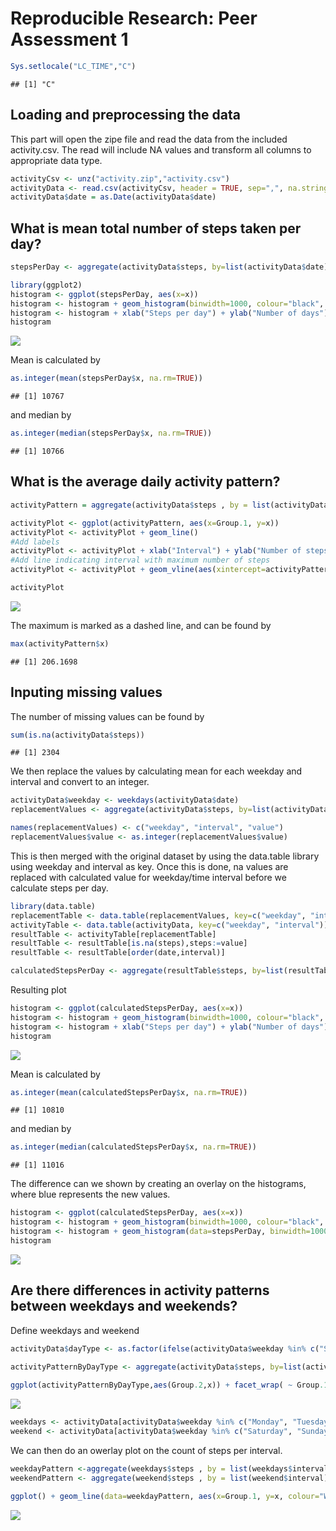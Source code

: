 # Reproducible Research: Peer Assessment 1


```r
Sys.setlocale("LC_TIME","C")
```

```
## [1] "C"
```

## Loading and preprocessing the data
This part will open the zipe file and read the data from the included activity.csv. The read will include NA values and transform all columns to appropriate data type.


```r
activityCsv <- unz("activity.zip","activity.csv")
activityData <- read.csv(activityCsv, header = TRUE, sep=",", na.strings="NA" )
activityData$date = as.Date(activityData$date)
```


## What is mean total number of steps taken per day?

```r
stepsPerDay <- aggregate(activityData$steps, by=list(activityData$date), FUN=sum, na.RM=TRUE)

library(ggplot2)
histogram <- ggplot(stepsPerDay, aes(x=x))
histogram <- histogram + geom_histogram(binwidth=1000, colour="black", fill="lightblue")
histogram <- histogram + xlab("Steps per day") + ylab("Number of days") + ggtitle("Histogram of steps per day")
histogram
```

![](PA1_template_files/figure-html/unnamed-chunk-3-1.png) 

Mean is calculated by  

```r
as.integer(mean(stepsPerDay$x, na.rm=TRUE)) 
```

```
## [1] 10767
```

and median by

```r
as.integer(median(stepsPerDay$x, na.rm=TRUE))
```

```
## [1] 10766
```

## What is the average daily activity pattern?

```r
activityPattern = aggregate(activityData$steps , by = list(activityData$interval), FUN = mean, na.rm=TRUE)  

activityPlot <- ggplot(activityPattern, aes(x=Group.1, y=x)) 
activityPlot <- activityPlot + geom_line()
#Add labels
activityPlot <- activityPlot + xlab("Interval") + ylab("Number of steps") + ggtitle("Time series plot") 
#Add line indicating interval with maximum number of steps
activityPlot <- activityPlot + geom_vline(aes(xintercept=activityPattern[which.max(activityPattern$x),]$Group.1), colour="red", linetype="dashed")

activityPlot
```

![](PA1_template_files/figure-html/unnamed-chunk-6-1.png) 

The maximum is marked as a dashed line, and can be found by  

```r
max(activityPattern$x)
```

```
## [1] 206.1698
```

## Inputing missing values
The number of missing values can be found by

```r
sum(is.na(activityData$steps))
```

```
## [1] 2304
```

We then replace the values by calculating mean for each weekday and interval and convert to an integer.

```r
activityData$weekday <- weekdays(activityData$date)
replacementValues <- aggregate(activityData$steps, by=list(activityData$weekday, activityData$interval), FUN=mean, na.rm=TRUE)

names(replacementValues) <- c("weekday", "interval", "value")
replacementValues$value <- as.integer(replacementValues$value)
```

 This is then merged with the original dataset by using the data.table library using weekday and interval as key. Once this is done, na values are replaced with calculated value for weekday/time interval before we calculate steps per day. 

```r
library(data.table)
replacementTable <- data.table(replacementValues, key=c("weekday", "interval"))
activityTable <- data.table(activityData, key=c("weekday", "interval"))
resultTable <- activityTable[replacementTable]
resultTable <- resultTable[is.na(steps),steps:=value]
resultTable <- resultTable[order(date,interval)]

calculatedStepsPerDay <- aggregate(resultTable$steps, by=list(resultTable$date), FUN=sum, na.RM=TRUE)
```

Resulting plot 

```r
histogram <- ggplot(calculatedStepsPerDay, aes(x=x))
histogram <- histogram + geom_histogram(binwidth=1000, colour="black", fill="lightblue")
histogram <- histogram + xlab("Steps per day") + ylab("Number of days") + ggtitle("Histogram of calculated steps per day")
histogram
```

![](PA1_template_files/figure-html/unnamed-chunk-11-1.png) 

Mean is calculated by  

```r
as.integer(mean(calculatedStepsPerDay$x, na.rm=TRUE)) 
```

```
## [1] 10810
```

and median by

```r
as.integer(median(calculatedStepsPerDay$x, na.rm=TRUE))
```

```
## [1] 11016
```

The difference can we shown by creating an overlay on the histograms, where blue represents the new values. 

```r
histogram <- ggplot(calculatedStepsPerDay, aes(x=x))
histogram <- histogram + geom_histogram(binwidth=1000, colour="black", fill="blue", alpha="0.2")
histogram <- histogram + geom_histogram(data=stepsPerDay, binwidth=1000, colour="black", fill="red", alpha="0.2")
histogram
```

![](PA1_template_files/figure-html/unnamed-chunk-14-1.png) 

## Are there differences in activity patterns between weekdays and weekends?

Define weekdays and weekend

```r
activityData$dayType <- as.factor(ifelse(activityData$weekday %in% c("Saturday", "Sunday"),"Weekend", "Weekday"))

activityPatternByDayType <- aggregate(activityData$steps, by=list(activityData$dayType, activityData$interval), FUN=mean, na.rm=TRUE)
  
ggplot(activityPatternByDayType,aes(Group.2,x)) + facet_wrap( ~ Group.1, ncol=1) + geom_line(colour="blue") + xlab("Interval") + ylab("Number of steps")
```

![](PA1_template_files/figure-html/unnamed-chunk-15-1.png) 

```r
weekdays <- activityData[activityData$weekday %in% c("Monday", "Tuesday", "Wednesday", "Thursday","Friday"),]
weekend <- activityData[activityData$weekday %in% c("Saturday", "Sunday"),]
```

We can then do an owerlay plot on the count of steps per interval. 

```r
weekdayPattern <-aggregate(weekdays$steps , by = list(weekdays$interval), FUN = mean, na.rm=TRUE)  
weekendPattern <- aggregate(weekend$steps , by = list(weekend$interval), FUN = mean, na.rm=TRUE)  

ggplot() + geom_line(data=weekdayPattern, aes(x=Group.1, y=x, colour="Weekdays")) + geom_line(data=weekendPattern, aes(x=Group.1, y=x, colour="Weekend")) + xlab("Interval") + ggtitle("Weekdays vs weekends") + ylab("Number of steps") + scale_colour_manual("Legend",values=c("Weekend"="red", "Weekdays"="blue")) 
```

![](PA1_template_files/figure-html/unnamed-chunk-16-1.png) 
